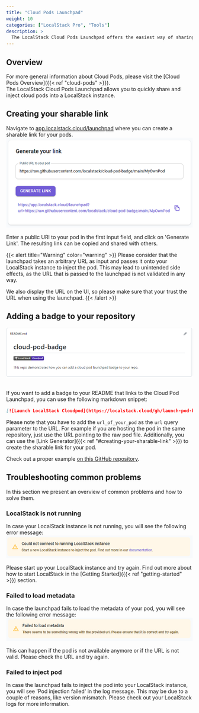 ```yaml
---
title: "Cloud Pods Launchpad"
weight: 10
categories: ["LocalStack Pro", "Tools"]
description: >
  The LocalStack Cloud Pods Launchpad offers the easiest way of sharing and injecting cloud pods directly from your repositories or via a simple URL.
---
```


## Overview
For more general information about Cloud Pods, please visit the [Cloud Pods Overview]({{< ref "cloud-pods" >}}). <br>
The LocalStack Cloud Pods Launchpad allows you to quickly share and inject cloud pods into a LocalStack instance.


## Creating your sharable link
Navigate to [app.localstack.cloud/launchpad](https://app.localstack.cloud/launchpad) where you can create a sharable link for your pods.
<img src="link-generator.png" alt="Cloud Pods Launchpad Link Generator" />

Enter a public URl to your pod in the first input field, and click on 'Generate Link'.
The resulting link can be copied and shared with others.

{{< alert title="Warning" color="warning" >}}
Please consider that the launchpad takes an arbitrary URL as input and passes it onto your LocalStack instance to inject the pod. 
This may lead to unintended side effects, as the URL that is passed to the launchpad is not validated in any way. 

We also display the URL on the UI, so please make sure that your trust the URL when using the launchpad.
{{< /alert >}}


## Adding a badge to your repository
<img src="badge-demo.png" style="margin-bottom: 1rem" alt="Cloud Pods Badge Demonstration" />

If you want to add a badge to your README that links to the Cloud Pod Launchpad, you can use the following markdown snippet:

```markdown
[![Launch LocalStack Cloudpod](https://localstack.cloud/gh/launch-pod-badge.svg)](https://app.localstack.cloud/launchpad?url=url_of_your_pod)
```

Please note that you have to add the `url_of_your_pod` as the `url` query parameter to the URL.
For example if you are hosting the pod in the same repository, just use the URL pointing to the raw pod file.
Additionally, you can use the [Link Generator]({{< ref "#creating-your-sharable-link" >}}) to create the sharable link for your pod.

Check out a proper example <a href="https://github.com/localstack/cloud-pod-badge" target="_blank">on this GitHub repository</a>.


## Troubleshooting common problems
In this section we present an overview of common problems and how to solve them.
### LocalStack is not running
In case your LocalStack instance is not running, you will see the following error message:
<img src="ls-not-running.png" alt="Cloud Pods Launchpad Error LocalStack not running" />

Please start up your LocalStack instance and try again. Find out more about how to start LocalStack in the [Getting Started]({{< ref "getting-started" >}}) section.

### Failed to load metadata
In case the launchpad fails to load the metadata of your pod, you will see the following error message:
<img src="metadata-load-failed.png" alt="Cloud Pods Launchpad Error failed to load metadata" />

This can happen if the pod is not available anymore or if the URL is not valid. Please check the URL and try again.

### Failed to inject pod
In case the launchpad fails to inject the pod into your LocalStack instance, you will see 'Pod injection failed' in the log message.
This may be due to a couple of reasons, like version mismatch. Please check out your LocalStack logs for more information.

